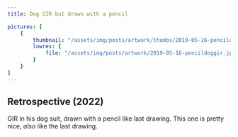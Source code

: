 ```yaml
---
title: Dog GIR but drawn with a pencil

pictures: [
	{
		thumbnail: "/assets/img/posts/artwork/thumbs/2019-05-16-pencildoggir.jpg",
		lowres: {
			file: "/assets/img/posts/artwork/2019-05-16-pencildoggir.jpg"
		}
	}
]
---
```

## Retrospective (2022)
GIR in his dog suit, drawn with a pencil like last drawing. This one is pretty nice, *also* like the last drawing.
